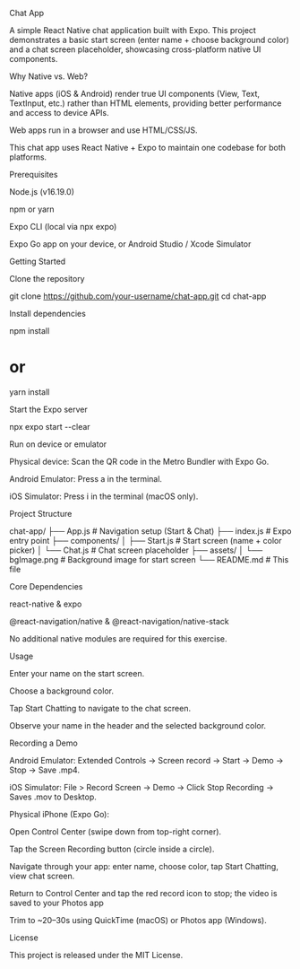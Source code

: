 Chat App

A simple React Native chat application built with Expo. This project demonstrates a basic start screen (enter name + choose background color) and a chat screen placeholder, showcasing cross-platform native UI components.

Why Native vs. Web?

Native apps (iOS & Android) render true UI components (View, Text, TextInput, etc.) rather than HTML elements, providing better performance and access to device APIs.

Web apps run in a browser and use HTML/CSS/JS.

This chat app uses React Native + Expo to maintain one codebase for both platforms.

Prerequisites

Node.js (v16.19.0)

npm or yarn

Expo CLI (local via npx expo)

Expo Go app on your device, or Android Studio / Xcode Simulator

Getting Started

Clone the repository

git clone https://github.com/your-username/chat-app.git
cd chat-app

Install dependencies

npm install
# or
yarn install

Start the Expo server

npx expo start --clear

Run on device or emulator

Physical device: Scan the QR code in the Metro Bundler with Expo Go.

Android Emulator: Press a in the terminal.

iOS Simulator: Press i in the terminal (macOS only).

Project Structure

chat-app/
├── App.js           # Navigation setup (Start & Chat)
├── index.js         # Expo entry point
├── components/
│   ├── Start.js     # Start screen (name + color picker)
│   └── Chat.js      # Chat screen placeholder
├── assets/
│   └── bgImage.png  # Background image for start screen
└── README.md        # This file

Core Dependencies

react-native & expo

@react-navigation/native & @react-navigation/native-stack

No additional native modules are required for this exercise.

Usage

Enter your name on the start screen.

Choose a background color.

Tap Start Chatting to navigate to the chat screen.

Observe your name in the header and the selected background color.

Recording a Demo

Android Emulator: Extended Controls → Screen record → Start → Demo → Stop → Save .mp4.

iOS Simulator: File > Record Screen → Demo → Click Stop Recording → Saves .mov to Desktop.

Physical iPhone (Expo Go):

Open Control Center (swipe down from top-right corner).

Tap the Screen Recording button (circle inside a circle).

Navigate through your app: enter name, choose color, tap Start Chatting, view chat screen.

Return to Control Center and tap the red record icon to stop; the video is saved to your Photos app

Trim to ~20–30s using QuickTime (macOS) or Photos app (Windows).

License

This project is released under the MIT License.

